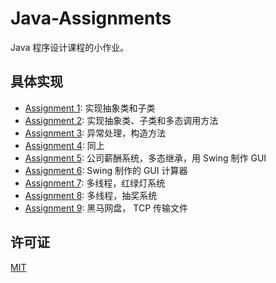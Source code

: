 # Java-Assignments

Java 程序设计课程的小作业。

## 具体实现

- [Assignment 1](./Assignment1): 实现抽象类和子类
- [Assignment 2](./Assignment2): 实现抽象类、子类和多态调用方法
- [Assignment 3](./Assignment3): 异常处理，构造方法
- [Assignment 4](./Assignment4): 同上
- [Assignment 5](./Assignment5): 公司薪酬系统，多态继承，用 Swing 制作 GUI
- [Assignment 6](./Assignment6):  Swing 制作的 GUI 计算器
- [Assignment 7](./Assignment7): 多线程，红绿灯系统
- [Assignment 8](./Assignment8): 多线程，抽奖系统
- [Assignment 9](./Assignment9): 黑马网盘， TCP 传输文件

## 许可证

[MIT](./LICENSE)
